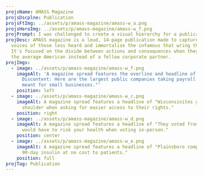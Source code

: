 ```yaml
---
projsName: AMASS Magazine
projsDscplne: Publication
projsFtImg: ../assets/p/amass-magazine/amass-w_a.png
projsHeroImg: ../assets/p/amass-magazine/amass-w_f.png
projPrompt: I was challenged to create a visual hierarchy for a publication.
projDesc: AMASS magazine is a loud, 14-page publication made to capture the
  voices of those less heard and immortalize the infamous that wring them dry.
  It's focused on the divide between actions and consequences when they affect
  the average American instead of a fellow corporate partner.
projImgs:
  - image: ../assets/p/amass-magazine/amass-w_f.png
    imageAlt: 'A magazine spread features the overline and headline of "Featured
      Discontent: Here are the largest public companies taking payroll loans
      meant for small businesses."'
    position: left
  - image: ../assets/p/amass-magazine/amass-w_c.png
    imageAlt: A magazine spread features a headline of "Wisconsinites given the cold
      shoulder when asking for easier access to their rights."
    position: right
  - image: ../assets/p/amass-magazine/amass-w_d.png
    imageAlt: A magazine spread features a headline of "They voted from home so you
      would have to risk your health when voting in-person."
    position: center
  - image: ../assets/p/amass-magazine/amass-w_e.png
    imageAlt: A magazine spread features a headline of "Plainsboro company offering
      90-day insulin at no cost to patients."
    position: full
projTag: Publication
---
```

